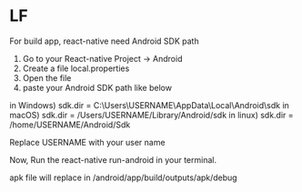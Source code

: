# LF
For build app, react-native need Android SDK path
1. Go to your React-native Project -> Android
2. Create a file local.properties
3. Open the file
4. paste your Android SDK path like below

in Windows) sdk.dir = C:\\Users\\USERNAME\\AppData\\Local\\Android\\sdk
in macOS) sdk.dir = /Users/USERNAME/Library/Android/sdk
in linux) sdk.dir = /home/USERNAME/Android/Sdk

Replace USERNAME with your user name

Now, Run the react-native run-android in your terminal.

apk file will replace in /android/app/build/outputs/apk/debug
